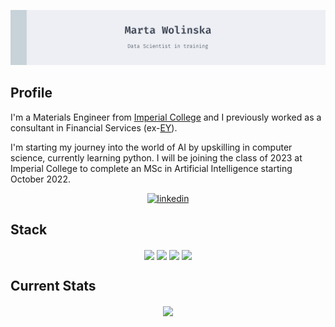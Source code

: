 ![hello_banner](./Images/banner_nord_gray_side.png)

## Profile

I'm a Materials Engineer from [Imperial College](https://www.imperial.ac.uk) and 
I previously worked as a consultant in Financial Services (ex-[EY](https://www.ey.com/en_gl)). 

I'm starting my journey into the world of AI by upskilling in computer science, currently learning python. I will be joining the class of 2023 at Imperial College to complete an MSc in Artificial Intelligence starting October 2022.

<p align="center">
    <a href="https://www.linkedin.com/in/marta-wolinska/">
    <img alt="linkedin" src="https://img.shields.io/badge/LinkedIn-0072b1?style=for-the-badge&amp;logo=LinkedIn&amp;logoColor=white" />
    </a>
</p>

## Stack
<p align="center">
    <img align="center" src="https://img.shields.io/badge/PyCharm-000000.svg?&style=for-the-badge&logo=PyCharm&logoColor=white" >
    <img align="center" src="https://img.shields.io/badge/python-3670A0?style=for-the-badge&logo=python&logoColor=ffdd54" >
    <img align="center" src="https://img.shields.io/badge/Docker-2CA5E0?style=for-the-badge&logo=docker&logoColor=white" >
    <img align="center" src="https://img.shields.io/badge/circleci-343434?style=for-the-badge&logo=circleci&logoColor=white" >

</p>


## Current Stats

<p align="center">
    <a href="https://github.com/mwolinska/">
        <img align="center" src="https://github-profile-summary-cards.vercel.app/api/cards/profile-details?username=mwolinska&theme=nord_bright" >
    </a>
</p>

[//]: # (<p align="center">)

[//]: # (    <a href="https://github.com/mwolinska/">)

[//]: # (        <img align="center" src="https://github-readme-stats.vercel.app/api?username=mwolinska&hide=stars,contribs&theme=nord&show_icons=true&hide_rank=True" >)


</p>

<!---[![Marta's wakatime stats](https://github-readme-stats.vercel.app/api/wakatime?username=mwolinska&theme=vue-dark&show_icons=true)](https://github.com/mwolinska/github-readme-stats)--->

<!-- - 👀 I’m interested in ...
- 🌱 I’m currently learning ...
- 💞️ I’m looking to collaborate on ...
- 📫 How to reach me ... -->

<!---
mwolinska/mwolinska is a ✨ special ✨ repository because its `README.md` (this file) appears on your GitHub profile.
You can click the Preview link to take a look at your changes.
--->

